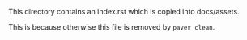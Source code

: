 This directory contains an index.rst which is copied into docs/assets. 

This is because otherwise this file is removed by `paver clean`.
